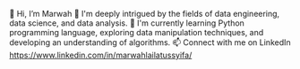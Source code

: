 👋 Hi, I’m Marwah
👀 I'm deeply intrigued by the fields of data engineering, data science, and data analysis. 
🌱 I'm currently learning Python programming language, exploring data manipulation techniques, and developing an understanding of algorithms. 
📫 Connect with me on LinkedIn https://www.linkedin.com/in/marwahlailatussyifa/

<!---
marwahsyifa/marwahsyifa is a ✨ special ✨ repository because its `README.md` (this file) appears on your GitHub profile.
You can click the Preview link to take a look at your changes.
--->
